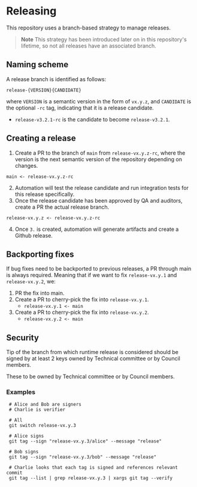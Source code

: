 # Releasing

This repository uses a branch-based strategy to manage releases.

> **Note**
> This strategy has been introduced later on in this repository's lifetime, so not all releases have an associated branch.

## Naming scheme

A release branch is identified as follows:

`release-{VERSION}{CANDIDATE}`

where `VERSION` is a semantic version in the form of `vx.y.z`, and `CANDIDATE` is the optional `-rc` tag, indicating that it is a release candidate.

- `release-v3.2.1-rc` is the candidate to become `release-v3.2.1`.

## Creating a release

1. Create a PR to the branch of `main` from `release-vx.y.z-rc`, where the version is the next semantic version of the repository depending on changes.

```
main <- release-vx.y.z-rc
```

2. Automation will test the release candidate and run integration tests for this release specifically.
3. Once the release candidate has been approved by QA and auditors, create a PR the actual release branch.

```
release-vx.y.z <- release-vx.y.z-rc
```

4. Once `3.` is created, automation will generate artifacts and create a Github release.

## Backporting fixes

If bug fixes need to be backported to previous releases, a PR through main is always required. Meaning that if we want to fix
`release-vx.y.1` and `release-vx.y.2`, we:

1. PR the fix into main.
2. Create a PR to cherry-pick the fix into `release-vx.y.1`.
    - `release-vx.y.1 <- main`
3. Create a PR to cherry-pick the fix into `release-vx.y.2`.
    - `release-vx.y.2 <- main`

## Security

Tip of the branch from which runtime release is considered should be signed by at least 2 keys owned by Technical committee or by Council members.

These to be owned by Technical committee or by Council members.

### Examples

```shell
 # Alice and Bob are signers
 # Charlie is verifier
 
 # All
 git switch release-vx.y.3
 
 # Alice signs
 git tag --sign "release-vx.y.3/alice" --message "release"
 
 # Bob signs
 git tag --sign "release-vx.y.3/bob" --message "release"
 
 # Charlie looks that each tag is signed and references relevant commit
 git tag --list | grep release-vx.y.3 | xargs git tag --verify 
 ```
